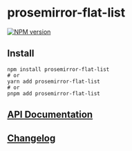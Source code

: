 # prosemirror-flat-list

[![NPM version](https://img.shields.io/npm/v/prosemirror-flat-list?color=a1b858&label=prosemirror-flat-list&style=flat-square)](https://www.npmjs.com/package/prosemirror-flat-list)

## Install

```
npm install prosemirror-flat-list
# or
yarn add prosemirror-flat-list
# or
pnpm add prosemirror-flat-list
```

## [API Documentation](https://github.com/ocavue/prosemirror-flat-list/blob/master/docs/modules/prosemirror_flat_list.md)

## [Changelog](https://github.com/ocavue/prosemirror-flat-list/blob/master/packages/core/CHANGELOG.md)
